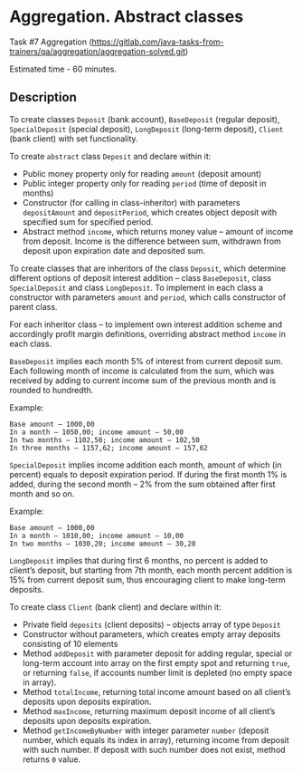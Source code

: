 # Aggregation. Abstract classes

Task #7 Aggregation (https://gitlab.com/java-tasks-from-trainers/qa/aggregation/aggregation-solved.git)

Estimated time - 60 minutes.

## Description

To create classes `Deposit` (bank account), `BaseDeposit` (regular deposit), `SpecialDeposit` (special deposit), `LongDeposit` (long-term deposit), `Client` (bank client) with set functionality.

To create `abstract` class `Deposit` and declare within it:
 
- Public money property only for reading `amount` (deposit amount)
- Public integer property only for reading `period` (time of deposit in months)
- Constructor (for calling in class-inheritor) with parameters `depositAmount` and `depositPeriod`, which creates object deposit with specified sum for specified period.
- Abstract method `income`, which returns money value – amount of income from deposit. Income is the difference between sum, withdrawn from deposit upon expiration date and deposited sum. 

To create classes that are inheritors of the class `Deposit`, which determine different options of deposit interest addition – class `BaseDeposit`, class `SpecialDeposit` and class `LongDeposit`. To implement in each class a constructor with parameters `amount` and `period`, which calls constructor of parent class. 

For each inheritor class – to implement own interest addition scheme and accordingly profit margin definitions, overriding abstract method `income` in each class.  

`BaseDeposit` implies each month 5% of interest from current deposit sum. Each following month of income is calculated from the sum, which was received by adding to current income sum of the previous month and is rounded to hundredth. 

Example:

```
Base amount – 1000,00
In a month – 1050,00; income amount – 50,00
In two months – 1102,50; income amount – 102,50
In three months – 1157,62; income amount – 157,62 
```

`SpecialDeposit` implies income addition each month, amount of which (in percent) equals to deposit expiration period. If during the first month 1% is added, during the second month – 2% from the sum obtained after first month and so on.  

Example:

```
Base amount – 1000,00
In a month – 1010,00; income amount – 10,00
In two months – 1030,20; income amount – 30,20
```

`LongDeposit` implies that during first 6 months, no percent is added to client’s deposit, but starting from 7th month, each month percent addition is 15% from current deposit sum, thus encouraging client to make long-term deposits.  

To create class `Client` (bank client) and declare within it:

- Private field `deposits` (client deposits) – objects array of type `Deposit`
- Constructor without parameters, which creates empty array deposits consisting of 10 elements
- Method `addDeposit` with parameter deposit for adding regular, special or long-term account into array on the first empty spot and returning `true`, or returning `false`, if accounts number limit is depleted (no empty space in array). 
- Method `totalIncome`, returning total income amount based on all client’s deposits upon deposits expiration. 
- Method `maxIncome`, returning maximum deposit income of all client’s deposits upon deposits expiration. 
- Method `getIncomeByNumber` with integer parameter `number` (deposit number, which equals its index in array), returning income from deposit with such number. If deposit with such number does not exist, method returns `0` value.


